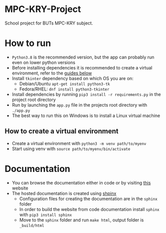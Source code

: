 # MPC-KRY-Project

School project for BUTs MPC-KRY subject.

# How to run

- `Python3.8` is the recommended version, but the app can probably run even on lower python versions
- Before installing dependencies it is recommended to create a virtual environment, refer to
  the [guides below](#how-to-create-a-virtual-environment)
- Install `tkinter` dependency based on which OS you are on:
    - Debian/Ubuntu `apt-get install python3-tk`
    - Fedora/RHEL: `dnf install python3-tkinter`
- Install dependencies by running `pip3 install -r requirements.py` in the project root directory
- Run by launching the `app.py` file in the projects root directory with `./app.py`
- The best way to run this on Windows is to install a Linux virtual machine

## How to create a virtual environment

- Create a virtual environment with `python3 -m venv path/to/myenv`
- Start using venv with `source path/to/myenv/bin/activate`

# Documentation

- You can browse the documentation either in code or by visiting [this](http://172.105.249.59:6060) website
- The hosted documentation is created using [shpinx](https://www.sphinx-doc.org/en/master/)
    - Configuration files for creating the documentation are in the `sphinx` folder
    - In order to build the website from code documentation install `sphinx` with `pip3 install sphinx`
    - Move to the `sphinx` folder and run `make html`, output folder is `_build/html`
